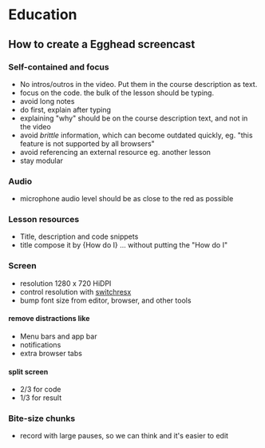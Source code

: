 # Education

## How to create a Egghead screencast

### Self-contained and focus
- No intros/outros in the video. Put them in the course description as text.
- focus on the code. the bulk of the lesson should be typing.
- avoid long notes
- do first, explain after typing
- explaining "why" should be on the course description text, and not in the video
- avoid *brittle* information, which can become outdated quickly, eg. "this feature is not supported by all browsers"
- avoid referencing an external resource eg. another lesson
- stay modular

### Audio
- microphone audio level should be as close to the red as possible

### Lesson resources

- Title, description and code snippets
- title compose it by {How do I} ... without putting the "How do I"

### Screen
- resolution 1280 x 720 HiDPI
- control resolution with [switchresx](http://www.madrau.com/)
- bump font size from editor, browser, and other tools


#### remove distractions like
- Menu bars and app bar
- notifications
- extra browser tabs

#### split screen
- 2/3 for code
- 1/3 for result

### Bite-size chunks
- record with large pauses, so we can think and it's easier to edit
